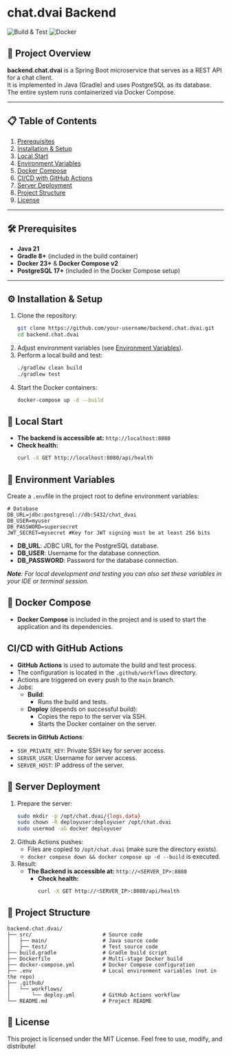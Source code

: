 # chat.dvai Backend

![Build & Test](https://img.shields.io/badge/build-passing-brightgreen)
![Docker](https://img.shields.io/badge/docker-enabled-blue)

## 🚀 Project Overview

**backend.chat.dvai** is a Spring Boot microservice that serves as a REST API for a chat client.  
It is implemented in Java (Gradle) and uses PostgreSQL as its database. The entire system runs containerized via Docker Compose.

---

## 📋 Table of Contents

1. [Prerequisites](#-prerequisites)
2. [Installation & Setup](#-installation--setup)
3. [Local Start](#-local-start)
4. [Environment Variables](#-environment-variables)
5. [Docker Compose](#-docker-compose)
6. [CI/CD with GitHub Actions](#cicd-with-github-actions)
7. [Server Deployment](#-server-deployment)
8. [Project Structure](#-project-structure)
9. [License](#-license)

---

## 🛠️ Prerequisites

- **Java 21**
- **Gradle 8+** (included in the build container)
- **Docker 23+** & **Docker Compose v2**
- **PostgreSQL 17+** (included in the Docker Compose setup)

---

## ⚙️ Installation & Setup

1. Clone the repository:
   ```bash
   git clone https://github.com/your-username/backend.chat.dvai.git
   cd backend.chat.dvai
    ```
2. Adjust environment variables (see  [Environment Variables](#-environment-variables)).
3. Perform a local build and test:
   ```bash
   ./gradlew clean build
   ./gradlew test
   ```
4. Start the Docker containers:
   ```bash
   docker-compose up -d --build
   ```
## 🚦 Local Start
 - **The backend is accessible at:** `http://localhost:8080`
 - **Check health:**
   ```bash
   curl -X GET http://localhost:8080/api/health
   ```

## 🔑 Environment Variables
Create a `.env`file in the project root to define environment variables:
```dotenv
# Database
DB_URL=jdbc:postgresql://db:5432/chat_dvai
DB_USER=myuser
DB_PASSWORD=supersecret
JWT_SECRET=mysecret #Key for JWT signing must be at least 256 bits
```
- **DB_URL**: JDBC URL for the PostgreSQL database.
- **DB_USER**: Username for the database connection.
- **DB_PASSWORD**: Password for the database connection.

***Note**: For local development and testing you can also set these variables in your IDE or terminal session.*

## 🐳 Docker Compose
- **Docker Compose** is included in the project and is used to start the application and its dependencies.

## CI/CD with GitHub Actions
- **GitHub Actions** is used to automate the build and test process.
- The configuration is located in the `.github/workflows` directory.
- Actions are triggered on every push to the `main` branch.
- Jobs:
  - **Build**:
    - Runs the build and tests.
  - **Deploy** (depends on successful build):
    - Copies the repo to the server via SSH.
    - Starts the Docker container on the server.

**Secrets in GitHub Actions**:
- `SSH_PRIVATE_KEY`: Private SSH key for server access.
- `SERVER_USER`: Username for server access.
- `SERVER_HOST`: IP address of the server.

## 🚀 Server Deployment
1. Prepare the server:
   ```bash
   sudo mkdir -p /opt/chat.dvai/{logs,data}
   sudo chown -R deployuser:deployuser /opt/chat.dvai
   sudo usermod -aG docker deployuser
    ```
2. Github Actions pushes:
   - Files are copied to `/opt/chat.dvai` (make sure the directory exists).
   - `docker compose down && docker compose up -d --build` is executed.
3. Result:
   - **The Backend is accessible at:** `http://<SERVER_IP>:8080`
     - **Check health:**
         ```bash
         curl -X GET http://<SERVER_IP>:8080/api/health
         ```

## 📂 Project Structure
```plaintext
backend.chat.dvai/
├── src/                       # Source code
│   ├── main/                  # Java source code
│   ├── test/                  # Test source code
├── build.gradle               # Gradle build script
├── Dockerfile                 # Multi-stage Docker build
├── docker-compose.yml         # Docker Compose configuration
├── .env                       # Local environment variables (not in the repo)
├── .github/
│   └── workflows/
│       └── deploy.yml         # GitHub Actions workflow
└── README.md                  # Project README
```
## 📜 License
This project is licensed under the MIT License.
Feel free to use, modify, and distribute!

